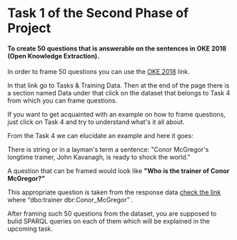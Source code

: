 # Task 1 of the Second Phase of Project

#### To create 50 questions that is answerable on the sentences in OKE 2018 (Open Knowledge Extraction). 

In order to frame 50 questions you can use the [OKE 2018](https://project-hobbit.eu/challenges/oke2018-challenge-eswc-2018/) link.

In that link go to Tasks & Training Data. Then at the end of the page there is a section named Data under that click on the dataset that belongs to Task 4 from which you can frame questions.

If you want to get acquainted with an example on how to frame questions, just click on Task 4 and try to understand what's it all about.

From the Task 4 we can elucidate an example and here it goes:
  
There is string or in a layman's term a sentence: "Conor McGregor's longtime trainer, John Kavanagh, is ready to shock the world."
        
A question that can be framed would look like **"Who is the trainer of Conor McGregor?"**
        
This appropriate question is taken from the response data [check the link](https://project-hobbit.eu/challenges/oke2018-challenge-eswc-2018/tasks/#task4) where “dbo:trainer dbr:Conor_McGregor” .

After framing such 50 questions from the dataset, you are supposed to bulid SPARQL queries on each of them which will be explained in the upcoming task. 
